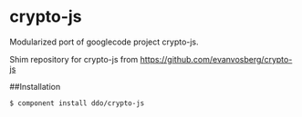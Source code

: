 crypto-js
=========

Modularized port of googlecode project crypto-js.

Shim repository for crypto-js from https://github.com/evanvosberg/crypto-js

##Installation

```
$ component install ddo/crypto-js
```